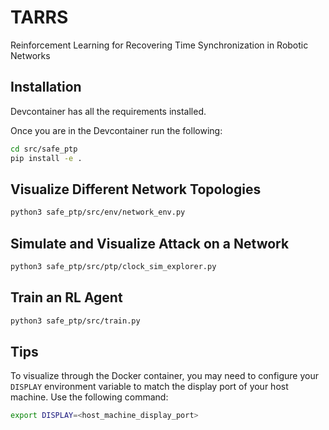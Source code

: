 # TARRS

Reinforcement Learning for Recovering Time Synchronization in Robotic Networks

## Installation 

Devcontainer has all the requirements installed. 

Once you are in the Devcontainer run the following:

```bash
cd src/safe_ptp
pip install -e .
```

## Visualize Different Network Topologies
```bash
python3 safe_ptp/src/env/network_env.py
```

## Simulate and Visualize Attack on a Network

```bash
python3 safe_ptp/src/ptp/clock_sim_explorer.py
```

## Train an RL Agent
```bash
python3 safe_ptp/src/train.py
```

## Tips

To visualize through the Docker container, you may need to configure your `DISPLAY` environment variable to match the display port of your host machine. Use the following command:

```bash
export DISPLAY=<host_machine_display_port>
```
